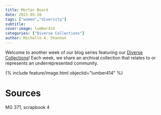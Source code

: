 ```yaml
---
title: Mortar Board
date: 2021-05-28
tags: ["women","diversity"]
subtitle: 
cover-image: lumber414
categories: ["Diverse Collections"]
author: Michelle A. Shannon
---
```


Welcome to another week of our blog series featuring our [Diverse Collections](https://harvester.lib.uidaho.edu//series/diversecollections.html)! Each week, we share an archival collection that relates to or represents an underrepresented community.

{% include feature/image.html objectid="lumber414" %}

# Sources

MG 371, scrapbook 4